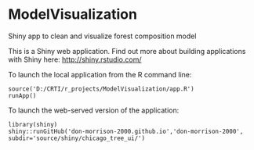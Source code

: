 # ModelVisualization
Shiny app to clean and visualize forest composition model

This is a Shiny web application. Find out more about building applications with Shiny here: http://shiny.rstudio.com/

To launch the local application from the R command line:
````
source('D:/CRTI/r_projects/ModelVisualization/app.R')
runApp()
````


To launch the web-served version of the application:
````
library(shiny)
shiny::runGitHub('don-morrison-2000.github.io','don-morrison-2000', subdir='source/shiny/chicago_tree_ui/')
````
